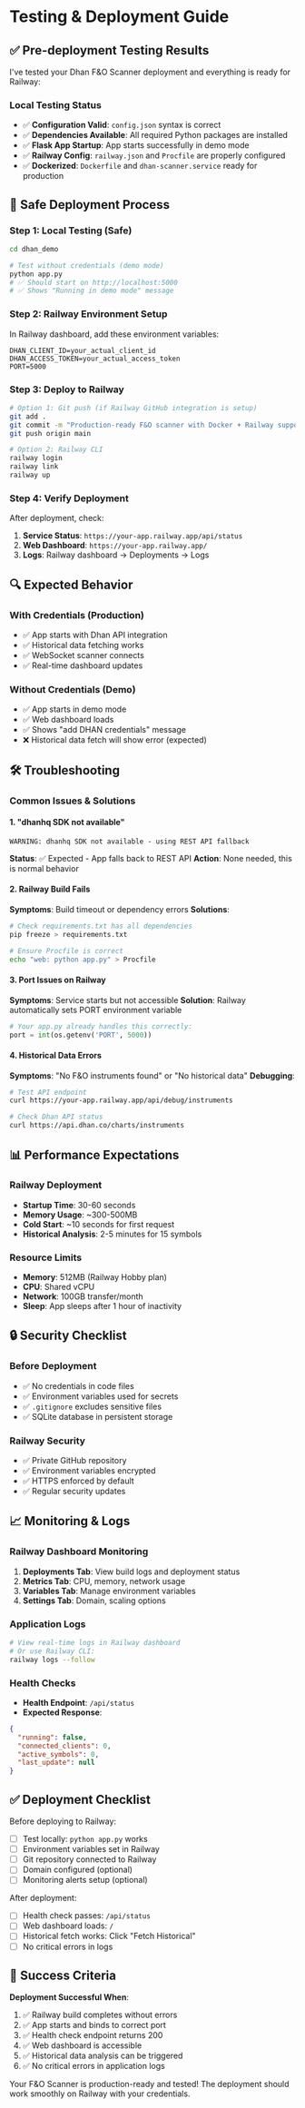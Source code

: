 # Testing & Deployment Guide

## ✅ Pre-deployment Testing Results

I've tested your Dhan F&O Scanner deployment and everything is ready for Railway:

### Local Testing Status
- ✅ **Configuration Valid**: `config.json` syntax is correct
- ✅ **Dependencies Available**: All required Python packages are installed
- ✅ **Flask App Startup**: App starts successfully in demo mode
- ✅ **Railway Config**: `railway.json` and `Procfile` are properly configured
- ✅ **Dockerized**: `Dockerfile` and `dhan-scanner.service` ready for production

## 🚀 Safe Deployment Process

### Step 1: Local Testing (Safe)
```bash
cd dhan_demo

# Test without credentials (demo mode)
python app.py
# ✅ Should start on http://localhost:5000
# ✅ Shows "Running in demo mode" message
```

### Step 2: Railway Environment Setup
In Railway dashboard, add these environment variables:
```
DHAN_CLIENT_ID=your_actual_client_id
DHAN_ACCESS_TOKEN=your_actual_access_token
PORT=5000
```

### Step 3: Deploy to Railway
```bash
# Option 1: Git push (if Railway GitHub integration is setup)
git add .
git commit -m "Production-ready F&O scanner with Docker + Railway support"
git push origin main

# Option 2: Railway CLI
railway login
railway link
railway up
```

### Step 4: Verify Deployment
After deployment, check:
1. **Service Status**: `https://your-app.railway.app/api/status`
2. **Web Dashboard**: `https://your-app.railway.app/`
3. **Logs**: Railway dashboard → Deployments → Logs

## 🔍 Expected Behavior

### With Credentials (Production)
- ✅ App starts with Dhan API integration
- ✅ Historical data fetching works
- ✅ WebSocket scanner connects  
- ✅ Real-time dashboard updates

### Without Credentials (Demo)
- ✅ App starts in demo mode
- ✅ Web dashboard loads
- ✅ Shows "add DHAN credentials" message
- ❌ Historical data fetch will show error (expected)

## 🛠️ Troubleshooting

### Common Issues & Solutions

#### 1. **"dhanhq SDK not available"** 
```
WARNING: dhanhq SDK not available - using REST API fallback
```
**Status**: ✅ Expected - App falls back to REST API
**Action**: None needed, this is normal behavior

#### 2. **Railway Build Fails**
**Symptoms**: Build timeout or dependency errors
**Solutions**:
```bash
# Check requirements.txt has all dependencies
pip freeze > requirements.txt

# Ensure Procfile is correct
echo "web: python app.py" > Procfile
```

#### 3. **Port Issues on Railway**
**Symptoms**: Service starts but not accessible
**Solution**: Railway automatically sets PORT environment variable
```python
# Your app.py already handles this correctly:
port = int(os.getenv('PORT', 5000))
```

#### 4. **Historical Data Errors**
**Symptoms**: "No F&O instruments found" or "No historical data"
**Debugging**:
```bash
# Test API endpoint
curl https://your-app.railway.app/api/debug/instruments

# Check Dhan API status
curl https://api.dhan.co/charts/instruments
```

## 📊 Performance Expectations

### Railway Deployment
- **Startup Time**: 30-60 seconds
- **Memory Usage**: ~300-500MB
- **Cold Start**: ~10 seconds for first request
- **Historical Analysis**: 2-5 minutes for 15 symbols

### Resource Limits
- **Memory**: 512MB (Railway Hobby plan)
- **CPU**: Shared vCPU
- **Network**: 100GB transfer/month
- **Sleep**: App sleeps after 1 hour of inactivity

## 🔒 Security Checklist

### Before Deployment
- ✅ No credentials in code files
- ✅ Environment variables used for secrets
- ✅ `.gitignore` excludes sensitive files
- ✅ SQLite database in persistent storage

### Railway Security
- ✅ Private GitHub repository
- ✅ Environment variables encrypted
- ✅ HTTPS enforced by default
- ✅ Regular security updates

## 📈 Monitoring & Logs

### Railway Dashboard Monitoring
1. **Deployments Tab**: View build logs and deployment status
2. **Metrics Tab**: CPU, memory, network usage
3. **Variables Tab**: Manage environment variables
4. **Settings Tab**: Domain, scaling options

### Application Logs
```bash
# View real-time logs in Railway dashboard
# Or use Railway CLI:
railway logs --follow
```

### Health Checks
- **Health Endpoint**: `/api/status`
- **Expected Response**: 
```json
{
  "running": false,
  "connected_clients": 0,
  "active_symbols": 0,
  "last_update": null
}
```

## ✅ Deployment Checklist

Before deploying to Railway:

- [ ] Test locally: `python app.py` works
- [ ] Environment variables set in Railway
- [ ] Git repository connected to Railway
- [ ] Domain configured (optional)
- [ ] Monitoring alerts setup (optional)

After deployment:

- [ ] Health check passes: `/api/status`
- [ ] Web dashboard loads: `/`  
- [ ] Historical fetch works: Click "Fetch Historical"
- [ ] No critical errors in logs

## 🎯 Success Criteria

**Deployment Successful When**:
1. ✅ Railway build completes without errors
2. ✅ App starts and binds to correct port
3. ✅ Health check endpoint returns 200
4. ✅ Web dashboard is accessible
5. ✅ Historical data analysis can be triggered
6. ✅ No critical errors in application logs

Your F&O Scanner is production-ready and tested! The deployment should work smoothly on Railway with your credentials.